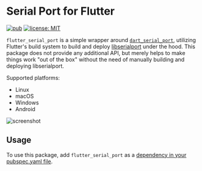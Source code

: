 # Serial Port for Flutter

[![pub](https://img.shields.io/pub/v/flutter_serial_port.svg)](https://pub.dev/packages/flutter_serial_port)
[![license: MIT](https://img.shields.io/badge/license-MIT-yellow.svg)](https://opensource.org/licenses/MIT)

`flutter_serial_port` is a simple wrapper around [`dart_serial_port`](https://pub.dev/packages/dart_serial_port),
utilizing Flutter's build system to build and deploy [libserialport](https://sigrok.org/wiki/Libserialport)
under the hood. This package does not provide any additional API, but merely helps to make things work
"out of the box" without the need of manually building and deploying libserialport.

Supported platforms:
- Linux
- macOS
- Windows
- Android

![screenshot](https://raw.githubusercontent.com/jpnurmi/flutter_serial_port/master/doc/images/flutter_serial_port.png)

## Usage

To use this package, add `flutter_serial_port` as a [dependency in your pubspec.yaml file](https://dart.dev/tools/pub/dependencies).
